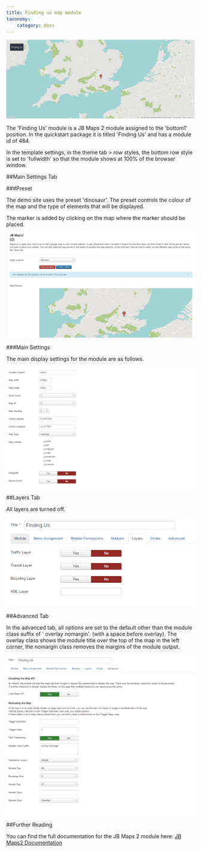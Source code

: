 ```yaml
---
title: Finding us map module
taxonomy:
    category: docs
---
```


![frontend display](maps2_frontend.jpg)

The 'Finding Us' module is a JB Maps 2 module assigned to the 'bottom1' position. In the quickstart package it is titled 'Finding Us' and has a module id of 484.

In the template settings, in the theme tab > row styles, the bottom row style is set to 'fullwidth' so that the module shows at 100% of the browser window.

##Main Settings Tab

###Preset

The demo site uses the preset 'dinosaur'. The preset controls the colour of the map and the type of elements that will be displayed.

The marker is added by clicking on the map where the marker should be placed.

![map preset settings](map1.png)

###Main Settings

The main display settings for the module are as follows.

![main map settings](map2-settings.png)

##Layers Tab

All layers are turned off.

![layers settings](map3-layers.png)

##Advanced Tab

In the advanced tab, all options are set to the default other than the module class suffix of ' overlay nomargin'. (with a space before overlay). The overlay class shows the module title over the top of the map in the left corner, the nomargin class removes the margins of the module output.

![advanced settings](advanced.png)

##Further Reading

You can find the full documentation for the JB Maps 2 module here: [JB Maps2 Documentation](http://docs.joomlabamboo.com/joomla-extensions/jb-maps2-documentation "Maps2 Documentation")
